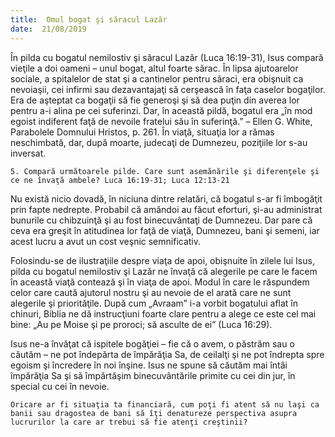 ```yaml
---
title:  Omul bogat şi săracul Lazăr
date:  21/08/2019
---
```


În pilda cu bogatul nemilostiv şi săracul Lazăr (Luca 16:19-31), Isus compară vieţile a doi oameni – unul bogat, altul foarte sărac. În lipsa ajutoarelor sociale, a spitalelor de stat şi a cantinelor pentru săraci, era obişnuit ca nevoiaşii, cei infirmi sau dezavantajaţi să cerşească în faţa caselor bogaţilor. Era de aşteptat ca bogaţii să fie generoşi şi să dea puţin din averea lor pentru a-i alina pe cei suferinzi. Dar, în această pildă, bogatul era „în mod egoist indiferent faţă de nevoile fratelui său în suferinţă.” – Ellen G. White, Parabolele Domnului Hristos, p. 261. În viaţă, situaţia lor a rămas neschimbată, dar, după moarte, judecaţi de Dumnezeu, poziţiile lor s-au inversat.

`5. Compară următoarele pilde. Care sunt asemănările şi diferenţele şi ce ne învaţă ambele? Luca 16:19-31; Luca 12:13-21`

Nu există nicio dovadă, în niciuna dintre relatări, că bogatul s-ar fi îmbogăţit prin fapte nedrepte. Probabil că amândoi au făcut eforturi, şi-au administrat bunurile cu chibzuinţă şi au fost binecuvântaţi de Dumnezeu. Dar pare că ceva era greşit în atitudinea lor faţă de viaţă, Dumnezeu, bani şi semeni, iar acest lucru a avut un cost veşnic semnificativ.

Folosindu-se de ilustraţiile despre viaţa de apoi, obişnuite în zilele lui Isus, pilda cu bogatul nemilostiv şi Lazăr ne învaţă că alegerile pe care le facem în această viaţă contează şi în viaţa de apoi. Modul în care le răspundem celor care caută ajutorul nostru şi au nevoie de el arată care ne sunt alegerile şi priorităţile. După cum „Avraam” i-a vorbit bogatului aflat în chinuri, Biblia ne dă instrucţiuni foarte clare pentru a alege ce este cel mai bine: „Au pe Moise şi pe proroci; să asculte de ei” (Luca 16:29).

Isus ne-a învăţat că ispitele bogăţiei – fie că o avem, o păstrăm sau o căutăm – ne pot îndepărta de împărăţia Sa, de ceilalţi şi ne pot îndrepta spre egoism şi încredere în noi înşine. Isus ne spune să căutăm mai întâi împărăţia Sa şi să împărtăşim binecuvântările primite cu cei din jur, în special cu cei în nevoie.

`Oricare ar fi situaţia ta financiară, cum poţi fi atent să nu laşi ca banii sau dragostea de bani să îţi denatureze perspectiva asupra lucrurilor la care ar trebui să fie atenţi creştinii?`